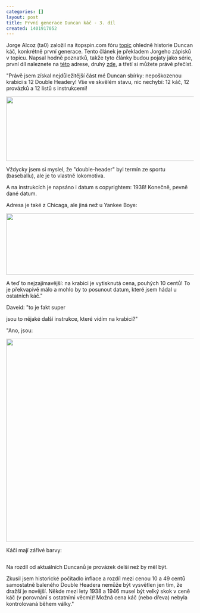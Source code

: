 ```yaml
---
categories: []
layout: post
title: První generace Duncan káč - 3. díl
created: 1401917052
---
```

<p>Jorge Alcoz (ta0) založil na itopspin.com fóru <a href="http://www.ta0.com/forum/index.php?topic=1332.0" target="_blank">topic</a> ohledně historie Duncan káč, konkrétně první generace. Tento článek je překladem Jorgeho zápisků v topicu. Napsal hodně poznatků, takže tyto články budou pojaty jako série, první díl naleznete na <a href="http://spintop.cz/article/51" target="_blank">této</a> adrese, druhý <a href="http://spintop.cz/article/53" target="_blank">zde</a>, a třetí si můžete právě přečíst.</p>

<p>"Právě jsem získal nejdůležitější část mé Duncan sbírky: nepoškozenou krabici s 12 Double Headery! Vše ve skvělém stavu, nic nechybí: 12 káč, 12 provázků a 12 listů s instrukcemi!</p>

<p><img alt="" src="http://ta0.com/museum/images/Duncan/double-header_box4.jpg" style="width: 600px; height: 173px;" /></p>

<p>Vždycky jsem si myslel, že "double-header" byl termín ze sportu (baseballu), ale je to vlastně lokomotiva.</p>

<p>A na instrukcích je napsáno i datum s copyrightem: 1938! Konečně, pevně dané datum.<br />
Adresa je také z Chicaga, ale jiná než u Yankee Boye:</p>

<p><img alt="" src="http://ta0.com/museum/images/Duncan/double-header_box5.jpg" style="width: 600px; height: 165px;" /></p>

<p>A teď to nejzajímavější: na krabici je vytisknutá cena, pouhých 10 centů! To je překvapivě málo a mohlo by to posunout datum, které jsem hádal u ostatních káč."</p>

<p>Daveid: "to je fakt super<br />
jsou to nějaké další instrukce, které vidím na krabici?"</p>

<p>"Ano, jsou:</p>

<p><img alt="" src="http://ta0.com/museum/images/Duncan/double-header_box1.jpg" style="width: 600px; height: 546px;" /></p>

<p>Káči mají zářivé barvy:</p>

<p><img alt="" src="http://ta0.com/museum/images/Duncan/double-header_box2.jpg" /></p>

<p>Na rozdíl od aktuálních Duncanů je provázek delší než by měl být.</p>

<p>Zkusil jsem historické počítadlo inflace a rozdíl mezi cenou 10 a 49 centů samostatně baleného Double Headera nemůže být vysvětlen jen tím, že dražší je novější. Někde mezi lety 1938 a 1946 musel být velký skok v ceně káč (v porovnání s ostatními věcmi)! Možná cena káč (nebo dřeva) nebyla kontrolovaná během války."</p>
